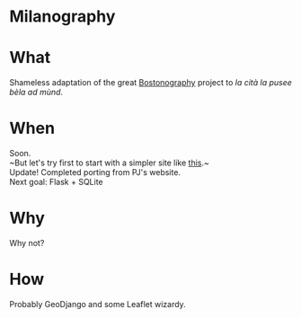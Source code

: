 Milanography
============

# What
Shameless adaptation of the great [Bostonography](http://bostonography.com/neighborhoods/) project to *la cità la pusee bèla ad mùnd*.  

# When
Soon.  
~But let's try first to start with a simpler site like [this](http://www.cityplanner.it/experiment_host/php/ol3_draw_save/draw-feature_mod1.php).~  
Update! Completed porting from PJ's website.  
Next goal: Flask + SQLite
# Why
Why not?

# How
Probably GeoDjango and some Leaflet wizardy.


